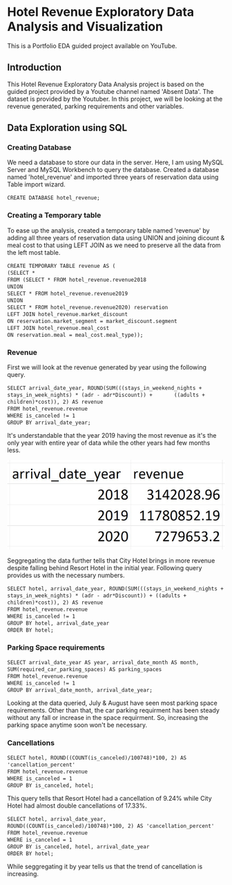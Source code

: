 # Hotel Revenue Exploratory Data Analysis and Visualization
 This is a Portfolio EDA guided project available on YouTube.

## Introduction
This Hotel Revenue Exploratory Data Analysis project is based on the guided project provided by a Youtube channel named 'Absent Data'. The dataset is provided by the Youtuber. In this project, we will be looking at the revenue generated, parking requirements and other variables.

## Data Exploration using SQL
### Creating Database
We need a database to store our data in the server. Here, I am using MySQL Server and MySQL Workbench to query the database. Created a database named 'hotel_revenue' and imported three years of reservation data using Table import wizard.

    CREATE DATABASE hotel_revenue;

### Creating a Temporary table
To ease up the analysis, created a temporary table named 'revenue' by adding all three years of reservation data using UNION and joining dicount & meal cost to that using LEFT JOIN as we need to preserve all the data from the left most table.

    CREATE TEMPORARY TABLE revenue AS (
    (SELECT *
    FROM (SELECT * FROM hotel_revenue.revenue2018
    UNION
    SELECT * FROM hotel_revenue.revenue2019
    UNION
    SELECT * FROM hotel_revenue.revenue2020) reservation
    LEFT JOIN hotel_revenue.market_discount
    ON reservation.market_segment = market_discount.segment
    LEFT JOIN hotel_revenue.meal_cost
    ON reservation.meal = meal_cost.meal_type));

### Revenue
First we will look at the revenue generated by year using the following query.

    SELECT arrival_date_year, ROUND(SUM(((stays_in_weekend_nights + stays_in_week_nights) * (adr - adr*Discount)) +       ((adults + children)*cost)), 2) AS revenue
    FROM hotel_revenue.revenue
    WHERE is_canceled != 1
    GROUP BY arrival_date_year;

It's understandable that the year 2019 having the most revenue as it's the only year with entire year of data while the other years had few months less.

![revenue_by_year](files\revenue_by_year.jpg)

Seggregating the data further tells that City Hotel brings in more revenue despite falling behind Resort Hotel in the initial year. Following query provides us  with the necessary numbers.

    SELECT hotel, arrival_date_year, ROUND(SUM(((stays_in_weekend_nights + stays_in_week_nights) * (adr - adr*Discount)) + ((adults + children)*cost)), 2) AS revenue
    FROM hotel_revenue.revenue
    WHERE is_canceled != 1
    GROUP BY hotel, arrival_date_year
    ORDER BY hotel;

### Parking Space requirements
    SELECT arrival_date_year AS year, arrival_date_month AS month, SUM(required_car_parking_spaces) AS parking_spaces
    FROM hotel_revenue.revenue
    WHERE is_canceled != 1
    GROUP BY arrival_date_month, arrival_date_year;

Looking at the data queried, July & August have seen most parking space requirements. Other than that, the car parking requirment has been steady without any fall or increase in the space requirment. So, increasing the parking space anytime soon won't be necessary.

### Cancellations
    SELECT hotel, ROUND((COUNT(is_canceled)/100748)*100, 2) AS 'cancellation_percent'
    FROM hotel_revenue.revenue
    WHERE is_canceled = 1
    GROUP BY is_canceled, hotel;

This query tells that Resort Hotel had a cancellation of 9.24% while City Hotel had almost double cancellations of 17.33%.

    SELECT hotel, arrival_date_year, ROUND((COUNT(is_canceled)/100748)*100, 2) AS 'cancellation_percent'
    FROM hotel_revenue.revenue
    WHERE is_canceled = 1
    GROUP BY is_canceled, hotel, arrival_date_year
    ORDER BY hotel;

While seggregating it by year tells us that the trend of cancellation is increasing.
